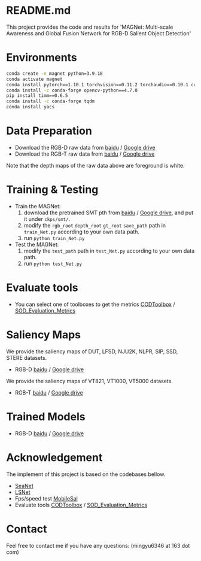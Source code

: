 # README.md

This project provides the code and results for 'MAGNet: Multi-scale Awareness and Global Fusion Network for RGB-D Salient Object Detection'<br>

# Environments

```bash
conda create -n magnet python=3.9.18
conda activate magnet
conda install pytorch==1.10.1 torchvision==0.11.2 torchaudio==0.10.1 cudatoolkit=11.3 -c pytorch -c conda-forge
conda install -c conda-forge opencv-python==4.7.0
pip install timm==0.6.5
conda install -c conda-forge tqdm
conda install yacs
```

# Data Preparation

- Download the RGB-D raw data from [baidu](https://pan.baidu.com/s/1T5RjFeoxWJZNJUuspn5YuA?pwd=7ttk) / [Google drive](https://drive.google.com/file/d/1MHCI_8UI_A1qKIlagl2Z9hC9iXUa1ZwC/view?usp=sharing) <br>
- Download the RGB-T raw data from [baidu](https://pan.baidu.com/s/1eexJSI4a2EGoaYcDkt1B9Q?pwd=i7a2) / [Google drive](https://drive.google.com/file/d/1hLhn5WV6xh-Q41upXF-bzyVpbszF9hUc/view?usp=sharing) <br>

Note that the depth maps of the raw data above are foreground is white.

# Training & Testing

- Train the MAGNet:
    1. download the pretrained SMT pth from [baidu](https://pan.baidu.com/s/11bNtCS7HyjnB7Lf3RIbpFg?pwd=bxiw) / [Google drive](https://drive.google.com/file/d/1eNhQwUHmfjR-vVGY38D_dFYUOqD_pw-H/view?usp=sharing), and put it under  `ckps/smt/`.
    2. modify the `rgb_root` `depth_root` `gt_root` `save_path` path in `train_Net.py` according to your own data path.
    3. run `python train_Net.py`
- Test the MAGNet:
    1. modify the `test_path` path in `test_Net.py` according to your own data path.
    2. run `python test_Net.py`

# Evaluate tools

- You can select one of toolboxes to get the metrics
[CODToolbox](https://github.com/DengPingFan/CODToolbox) / [SOD_Evaluation_Metrics](https://github.com/zyjwuyan/SOD_Evaluation_Metrics)

# Saliency Maps

We provide the saliency maps of DUT, LFSD, NJU2K, NLPR, SIP, SSD, STERE datasets.

- RGB-D [baidu](https://pan.baidu.com/s/1FK8jcDb61QdFvZF1qKMV6g?pwd=c3a6) / [Google drive](https://drive.google.com/file/d/1uoeNZPzsj2RAr0ofM8fPD6N0JJ8HCyn9/view?usp=sharing)<br>

We provide the saliency maps of VT821, VT1000, VT5000 datasets.

- RGB-T [baidu](https://pan.baidu.com/s/1IQIkZS9GzmBT0PHflHqMNw?pwd=ebuw) / [Google drive](https://drive.google.com/file/d/198k-3R-yDF_y0Br7MoeSBP5XQOPuXPnL/view?usp=sharing)<br>

# Trained Models

- RGB-D [baidu](https://pan.baidu.com/s/1RPMA5Z3liMoUlG0AWuGeRA?pwd=5aqf) / [Google drive](https://drive.google.com/file/d/1vb2Vcbz9bCjvaSwoRZjIi39ae5Ei1GVs/view?usp=sharing) <br>

# Acknowledgement

The implement of this project is based on the codebases bellow. <br>

- [SeaNet](https://github.com/MathLee/SeaNet) <br>
- [LSNet](https://github.com/zyrant/LSNet) <br>
- Fps/speed test [MobileSal](https://github.com/yuhuan-wu/MobileSal/blob/master/speed_test.py)
- Evaluate tools [CODToolbox](https://github.com/DengPingFan/CODToolbox) / [SOD_Evaluation_Metrics](https://github.com/zyjwuyan/SOD_Evaluation_Metrics)<br>

# Contact

Feel free to contact me if you have any questions: (mingyu6346 at 163 dot com)
